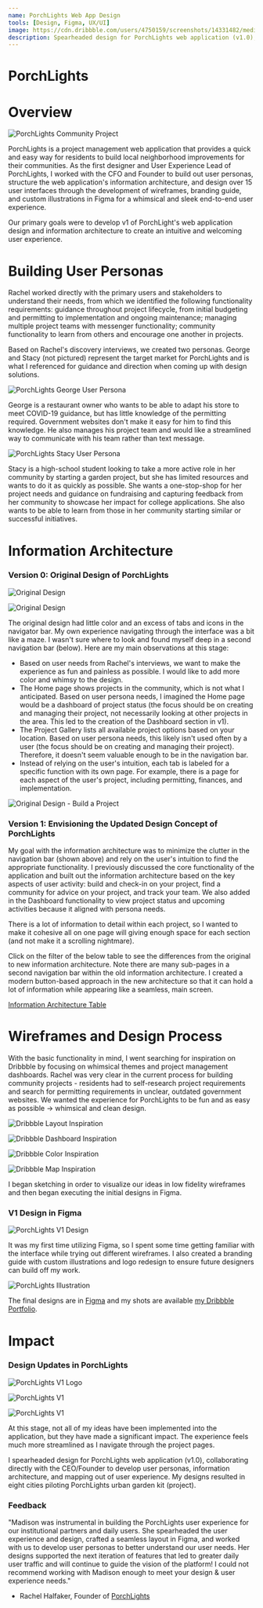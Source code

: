 ```yaml
---
name: PorchLights Web App Design
tools: [Design, Figma, UX/UI]
image: https://cdn.dribbble.com/users/4750159/screenshots/14331482/media/87bc28347669d367d914f60109d19a0e.png
description: Spearheaded design for PorchLights web application (v1.0), collaborating directly with the CEO/Founder to develop user personas, information architecture, and mapping out of user experience. Created 15 user interfaces through the development of wireframes, branding guide, and custom illustrations in Figma for a whimsical and sleek end-to-end user experience. Designs resulted in eight cities piloting PorchLights.
---
```

# PorchLights

# Overview

![PorchLights Community Project](https://d1muf25xaso8hp.cloudfront.net/https%3A%2F%2Fs3.amazonaws.com%2Fappforest_uf%2Ff1601073762024x679193947734851600%2FLFL.jpg?w=192&h=135&auto=compress&dpr=2&fit=max)

PorchLights is a project management web application that provides a quick and easy way for residents to build local neighborhood improvements for their communities. As the first designer and User Experience Lead of PorchLights, I worked with the CFO and Founder to build out user personas, structure the web application's information architecture, and design over 15 user interfaces through the development of wireframes, branding guide, and custom illustrations in Figma for a whimsical and sleek end-to-end user experience.

Our primary goals were to develop v1 of PorchLight's web application design and information architecture to create an intuitive and welcoming user experience.

# Building User Personas

Rachel worked directly with the primary users and stakeholders to understand their needs, from which we identified the following functionality requirements: guidance throughout project lifecycle, from initial budgeting and permitting to implementation and ongoing maintenance; managing multiple project teams with messenger functionality; community functionality to learn from others and encourage one another in projects.

Based on Rachel's discovery interviews, we created two personas. George and Stacy (not pictured) represent the target market for PorchLights and is what I referenced for guidance and direction when coming up with design solutions.

![PorchLights George User Persona](https://cdn.dribbble.com/users/4750159/screenshots/14395304/media/07aad17552893f12acfbdbd2880d70df.png)

George is a restaurant owner who wants to be able to adapt his store to meet COVID-19 guidance, but has little knowledge of the permitting required. Government websites don't make it easy for him to find this knowledge. He also manages his project team and would like a streamlined way to communicate with his team rather than text message.

![PorchLights Stacy User Persona](../assets/images/Screen_Shot_2020-11-25_at_9.28.42_PM.png)

Stacy is a high-school student looking to take a more active role in her community by starting a garden project, but she has limited resources and wants to do it as quickly as possible. She wants a one-stop-shop for her project needs and guidance on fundraising and capturing feedback from her community to showcase her impact for college applications. She also wants to be able to learn from those in her community starting similar or successful initiatives.

# Information Architecture

### Version 0: Original Design of PorchLights

![Original Design](../assets/images/Screen_Shot_2020-11-25_at_8.55.51_PM.png)

![Original Design](../assets/images/Screen_Shot_2020-11-25_at_8.55.24_PM.png)

The original design had little color and an excess of tabs and icons in the navigator bar. My own experience navigating through the interface was a bit like a maze. I wasn't sure where to look and found myself deep in a second navigation bar (below). Here are my main observations at this stage:

- Based on user needs from Rachel's interviews, we want to make the experience as fun and painless as possible. I would like to add more color and whimsy to the design.
- The Home page shows projects in the community, which is not what I anticipated. Based on user persona needs, I imagined the Home page would be a dashboard of project status (the focus should be on creating and managing their project, not necessarily looking at other projects in the area. This led to the creation of the Dashboard section in v1).
- The Project Gallery lists all available project options based on your location. Based on user persona needs, this likely isn't used often by a user (the focus should be on creating and managing their project). Therefore, it doesn't seem valuable enough to be in the navigation bar.
- Instead of relying on the user's intuition, each tab is labeled for a specific function with its own page. For example, there is a page for each aspect of the user's project, including permitting, finances, and implementation.

![Original Design - Build a Project](../assets/images/Screen_Shot_2020-11-25_at_8.54.48_PM.png)

### Version 1: Envisioning the Updated Design Concept of PorchLights

My goal with the information architecture was to minimize the clutter in the navigation bar (shown above) and rely on the user's intuition to find the appropriate functionality. I previously discussed the core functionality of the application and built out the information architecture based on the key aspects of user activity: build and check-in on your project, find a community for advice on your project, and track your team. We also added in the Dashboard functionality to view project status and upcoming activities because it aligned with persona needs.

There is a lot of information to detail within each project, so I wanted to make it cohesive all on one page will giving enough space for each section (and not make it a scrolling nightmare). 

Click on the filter of the below table to see the differences from the original to new information architecture. Note there are many sub-pages in a second navigation bar within the old information architecture. I created a modern button-based approach in the new architecture so that it can hold a lot of information while appearing like a seamless, main screen.

[Information Architecture Table](https://www.notion.so/4e7712e9f17743b29b01a8e30e3c7d9f)

# Wireframes and Design Process

With the basic functionality in mind, I went searching for inspiration on Dribbble by focusing on whimsical themes and project management dashboards. Rachel was very clear in the current process for building community projects - residents had to self-research project requirements and search for permitting requirements in unclear, outdated government websites. We wanted the experience for PorchLights to be fun and as easy as possible → whimsical and clean design.

![Dribbble Layout Inspiration](https://cdn.dribbble.com/users/1991539/screenshots/7078475/media/6c33dbac7a1c37a2acd3111e8b486835.png)

![Dribbble Dashboard Inspiration](https://cdn.dribbble.com/users/156577/screenshots/11220831/media/ac1c00f5559047ffa29dba2c5ad4670f.png)

![Dribbble Color Inspiration](https://cdn.dribbble.com/users/25514/screenshots/14061674/media/9677020c9eff3d7116312ae258e345b2.png)

![Dribbble Map Inspiration](https://cdn.dribbble.com/users/5031392/screenshots/11029900/media/923107b955c4c79d3a6cdb8d1d6bd96d.png)

I began sketching in order to visualize our ideas in low fidelity wireframes and then began executing the initial designs in Figma.


### V1 Design in Figma

![PorchLights V1 Design](https://cdn.dribbble.com/users/4750159/screenshots/14338912/media/b86aba5950a380c16e0cfa6a8154df71.jpg)

It was my first time utilizing Figma, so I spent some time getting familiar with the interface while trying out different wireframes. I also created a branding guide with custom illustrations and logo redesign to ensure future designers can build off my work.

![PorchLights Illustration](https://d1muf25xaso8hp.cloudfront.net/https%3A%2F%2Fs3.amazonaws.com%2Fappforest_uf%2Ff1602686491435x121610209750650620%2FRectangle%2520126.png?w=512&h=309&auto=compress&fit=crop&dpr=2)

The final designs are in [Figma](https://www.figma.com/embed?embed_host=notion&url=https%3A%2F%2Fwww.figma.com%2Ffile%2Fef6Jpo1bXkXLy5yFYp9tgm%2FPorchLights-Design-Project%3Fnode-id%3D0%253A1) and my shots are available [my Dribbble Portfolio](https://dribbble.com/bymadisonross).


# Impact

### Design Updates in PorchLights

![PorchLights V1 Logo](https://d1muf25xaso8hp.cloudfront.net/https%3A%2F%2Fs3.amazonaws.com%2Fappforest_uf%2Ff1600867322999x519942349333436300%2FPorchLights%2520Logo%25201?w=96&h=81&auto=compress&fit=crop&dpr=2)

![PorchLights V1](../assets/images/Screen_Shot_2020-11-25_at_10.18.24_PM.png)

![PorchLights V1](../assets/images/Screen_Shot_2020-11-25_at_10.19.05_PM.png)

At this stage, not all of my ideas have been implemented into the application, but they have made a significant impact. The experience feels much more streamlined as I navigate through the project pages.

I spearheaded design for PorchLights web application (v1.0), collaborating directly with the CEO/Founder to develop user personas, information architecture, and mapping out of user experience. My designs resulted in eight cities piloting PorchLights urban garden kit (project).

### Feedback

"Madison was instrumental in building the PorchLights user experience for our institutional partners and daily users. She spearheaded the user experience and design, crafted a seamless layout in Figma, and worked with us to develop user personas to better understand our user needs. Her designs supported the next iteration of features that led to greater daily user traffic and will continue to guide the vision of the platform! I could not recommend working with Madison enough to meet your design & user experience needs." 

- Rachel Halfaker, Founder of [PorchLights](https://app.porchlights.org/)
